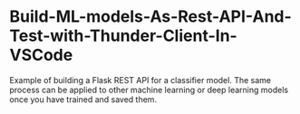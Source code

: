 # Build-ML-models-As-Rest-API-And-Test-with-Thunder-Client-In-VSCode
Example of building a Flask REST API for a classifier model. The same process can be applied to other machine learning or deep learning models once you have trained and saved them.

